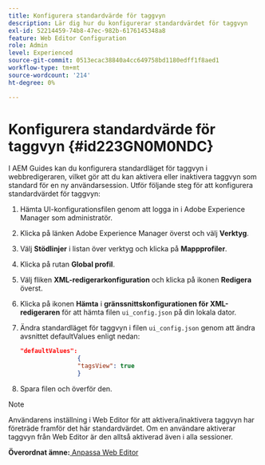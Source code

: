 ```yaml
---
title: Konfigurera standardvärde för taggvyn
description: Lär dig hur du konfigurerar standardvärdet för taggvyn
exl-id: 52214459-74b8-47ec-982b-6176145348a8
feature: Web Editor Configuration
role: Admin
level: Experienced
source-git-commit: 0513ecac38840a4cc649758bd1180edff1f8aed1
workflow-type: tm+mt
source-wordcount: '214'
ht-degree: 0%

---
```


# Konfigurera standardvärde för taggvyn {#id223GN0M0NDC}

I AEM Guides kan du konfigurera standardläget för taggvyn i webbredigeraren, vilket gör att du kan aktivera eller inaktivera taggvyn som standard för en ny användarsession. Utför följande steg för att konfigurera standardvärdet för taggvyn:

1. Hämta UI-konfigurationsfilen genom att logga in i Adobe Experience Manager som administratör.
1. Klicka på länken Adobe Experience Manager överst och välj **Verktyg**.
1. Välj **Stödlinjer** i listan över verktyg och klicka på **Mappprofiler**.
1. Klicka på rutan **Global profil**.
1. Välj fliken **XML-redigerarkonfiguration** och klicka på ikonen **Redigera** överst.
1. Klicka på ikonen **Hämta** i **gränssnittskonfigurationen för XML-redigeraren** för att hämta filen `ui_config.json` på din lokala dator.
1. Ändra standardläget för taggvyn i filen `ui_config.json` genom att ändra avsnittet defaultValues enligt nedan:

   ```json
   "defaultValues":
                   {
                   "tagsView": true
                   }
   ```

1. Spara filen och överför den.

>[!NOTE]
>
> Användarens inställning i Web Editor för att aktivera/inaktivera taggvyn har företräde framför det här standardvärdet. Om en användare aktiverar taggvyn från Web Editor är den alltså aktiverad även i alla sessioner.

**Överordnat ämne:**[ Anpassa Web Editor](conf-web-editor.md)
